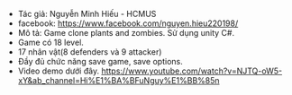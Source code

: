- Tác giả: Nguyễn Minh Hiếu - HCMUS
- facebook: https://www.facebook.com/nguyen.hieu220198/
- Mô tả: Game clone plants and zombies. Sử dụng unity C#.
- Game có 18 level.
- 17 nhân vật(8 defenders và 9 attacker)
- Đầy đủ chức năng save game, save options.
- Video demo dưới đây.
https://www.youtube.com/watch?v=NJTQ-oW5-xY&ab_channel=Hi%E1%BA%BFuNguy%E1%BB%85n
